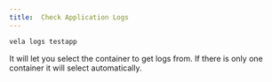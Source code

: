 ```yaml
---
title:  Check Application Logs
---
```


```bash
vela logs testapp
```

It will let you select the container to get logs from. If there is only one container it will select automatically.
